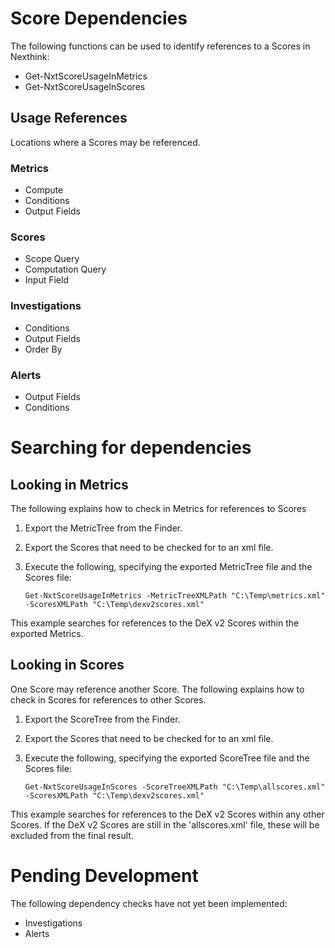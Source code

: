 # Score Dependencies

The following functions can be used to identify references to a Scores in Nexthink:
* Get-NxtScoreUsageInMetrics
* Get-NxtScoreUsageInScores

## Usage References
Locations where a Scores may be referenced.
### Metrics
  * Compute
  * Conditions
  * Output Fields
### Scores
  * Scope Query
  * Computation Query
  * Input Field
### Investigations
  * Conditions
  * Output Fields
  * Order By
### Alerts
  * Output Fields
  * Conditions

# Searching for dependencies

## Looking in Metrics
The following explains how to check in Metrics for references to Scores

1. Export the MetricTree from the Finder.
2. Export the Scores that need to be checked for to an xml file.
3. Execute the following, specifying the exported MetricTree file and the Scores file:

       Get-NxtScoreUsageInMetrics -MetricTreeXMLPath "C:\Temp\metrics.xml" -ScoresXMLPath "C:\Temp\dexv2scores.xml"

This example searches for references to the DeX v2 Scores within the exported Metrics.

## Looking in Scores
One Score may reference another Score.
The following explains how to check in Scores for references to other Scores.

1. Export the ScoreTree from the Finder.
2. Export the Scores that need to be checked for to an xml file.
3. Execute the following, specifying the exported ScoreTree file and the Scores file:

       Get-NxtScoreUsageInScores -ScoreTreeXMLPath "C:\Temp\allscores.xml" -ScoresXMLPath "C:\Temp\dexv2scores.xml"

This example searches for references to the DeX v2 Scores within any other Scores. If the DeX v2 Scores are still in the 'allscores.xml' file, these will be excluded from the final result.

# Pending Development
The following dependency checks have not yet been implemented:
* Investigations
* Alerts